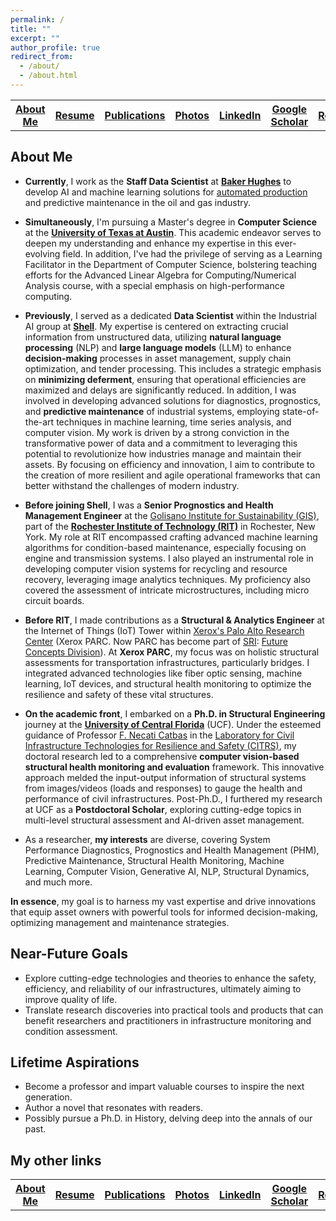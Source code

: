 ```yaml
---
permalink: /
title: ""
excerpt: ""
author_profile: true
redirect_from: 
  - /about/
  - /about.html
---
```


<table>
  <tr>
    <th><a href="https://chuanzhidong.github.io/about/">About Me</a></th>
    <th><a href="https://chuanzhidong.github.io/resume/">Resume</a></th>
    <th><a href="https://chuanzhidong.github.io/publications/">Publications</a></th>
    <th><a href="https://chuanzhidong.github.io/photovisuals/">Photos</a></th>
    <th><a href="https://www.linkedin.com/in/chuanzhidong">LinkedIn</a></th>
    <th><a href="https://scholar.google.com/citations?user=Xs_dNn4AAAAJ&hl=en&authuser=1">Google Scholar</a></th>
    <th><a href="https://www.researchgate.net/profile/Chuan_Zhi_Dong">ResearchGate</a></th>
  </tr>
</table>

## About Me

* **Currently**, I work as the **Staff Data Scientist** at [**Baker Hughes**](https://www.bakerhughes.com/) to develop AI and machine learning solutions for [automated production](https://www.bakerhughes.com/leucipa-automated-field-production-solution) and predictive maintenance in the oil and gas industry. 

* **Simultaneously**, I'm pursuing a Master's degree in **Computer Science** at the [**University of Texas at Austin**](https://www.utexas.edu/). This academic endeavor serves to deepen my understanding and enhance my expertise in this ever-evolving field. In addition, I've had the privilege of serving as a Learning Facilitator in the Department of Computer Science, bolstering teaching efforts for the Advanced Linear Algebra for Computing/Numerical Analysis course, with a special emphasis on high-performance computing.

* **Previously**, I served as a dedicated **Data Scientist** within the Industrial AI group at [**Shell**](https://www.shell.us/about-us/projects-and-locations/shell-technology-center-houston.html). My expertise is centered on extracting crucial information from unstructured data, utilizing **natural language processing** (NLP) and **large language models** (LLM) to enhance **decision-making** processes in asset management, supply chain optimization, and tender processing. This includes a strategic emphasis on **minimizing deferment**, ensuring that operational efficiencies are maximized and delays are significantly reduced. In addition, I was involved in developing advanced solutions for diagnostics, prognostics, and **predictive maintenance** of industrial systems, employing state-of-the-art techniques in machine learning, time series analysis, and computer vision. My work is driven by a strong conviction in the transformative power of data and a commitment to leveraging this potential to revolutionize how industries manage and maintain their assets. By focusing on efficiency and innovation, I aim to contribute to the creation of more resilient and agile operational frameworks that can better withstand the challenges of modern industry.

* **Before joining Shell**, I was a **Senior Prognostics and Health Management Engineer** at the [Golisano Institute for Sustainability (GIS)](https://www.rit.edu/sustainabilityinstitute/), part of the [**Rochester Institute of Technology (RIT)**](https://www.rit.edu/) in Rochester, New York. My role at RIT encompassed crafting advanced machine learning algorithms for condition-based maintenance, especially focusing on engine and transmission systems. I also played an instrumental role in developing computer vision systems for recycling and resource recovery, leveraging image analytics techniques. My proficiency also covered the assessment of intricate microstructures, including micro circuit boards.

* **Before RIT**, I made contributions as a **Structural & Analytics Engineer** at the Internet of Things (IoT) Tower within [Xerox's Palo Alto Research Center](https://www.parc.com/) (Xerox PARC. Now PARC has become part of [SRI](https://www.sri.com/): [Future Concepts Division](https://www.sri.com/research/future-concepts-division/)). At **Xerox PARC**, my focus was on holistic structural assessments for transportation infrastructures, particularly bridges. I integrated advanced technologies like fiber optic sensing, machine learning, IoT devices, and structural health monitoring to optimize the resilience and safety of these vital structures.

* **On the academic front**, I embarked on a **Ph.D. in Structural Engineering** journey at the [**University of Central Florida**](https://www.ucf.edu/) (UCF). Under the esteemed guidance of Professor [F. Necati Catbas](https://www.cece.ucf.edu/catbas/) in the [Laboratory for Civil Infrastructure Technologies for Resilience and Safety (CITRS)](https://www.cece.ucf.edu/CITRS/), my doctoral research led to a comprehensive **computer vision-based structural health monitoring and evaluation** framework. This innovative approach melded the input-output information of structural systems from images/videos (loads and responses) to gauge the health and performance of civil infrastructures. Post-Ph.D., I furthered my research at UCF as a **Postdoctoral Scholar**, exploring cutting-edge topics in multi-level structural assessment and AI-driven asset management.

* As a researcher, **my interests** are diverse, covering System Performance Diagnostics, Prognostics and Health Management (PHM), Predictive Maintenance, Structural Health Monitoring, Machine Learning, Computer Vision, Generative AI, NLP, Structural Dynamics, and much more.

**In essence**, my goal is to harness my vast expertise and drive innovations that equip asset owners with powerful tools for informed decision-making, optimizing management and maintenance strategies.



## Near-Future Goals

* Explore cutting-edge technologies and theories to enhance the safety, efficiency, and reliability of our infrastructures, ultimately aiming to improve quality of life.
* Translate research discoveries into practical tools and products that can benefit researchers and practitioners in infrastructure monitoring and condition assessment.

## Lifetime Aspirations

* Become a professor and impart valuable courses to inspire the next generation.
* Author a novel that resonates with readers.
* Possibly pursue a Ph.D. in History, delving deep into the annals of our past.


## My other links

<table>
  <tr>
    <th><a href="https://chuanzhidong.github.io/about/">About Me</a></th>
    <th><a href="https://chuanzhidong.github.io/resume/">Resume</a></th>
    <th><a href="https://chuanzhidong.github.io/publications/">Publications</a></th>
    <th><a href="https://chuanzhidong.github.io/photovisuals/">Photos</a></th>
    <th><a href="https://www.linkedin.com/in/chuanzhidong">LinkedIn</a></th>
    <th><a href="https://scholar.google.com/citations?user=Xs_dNn4AAAAJ&hl=en&authuser=1">Google Scholar</a></th>
    <th><a href="https://www.researchgate.net/profile/Chuan_Zhi_Dong">ResearchGate</a></th>
  </tr>
</table>
  


<!-- Like many other Jekyll-based GitHub Pages templates, academicpages makes you separate the website's content from its form. The content & metadata of your website are in structured markdown files, while various other files constitute the theme, specifying how to transform that content & metadata into HTML pages. You keep these various markdown (.md), YAML (.yml), HTML, and CSS files in a public GitHub repository. Each time you commit and push an update to the repository, the [GitHub pages](https://pages.github.com/) service creates static HTML pages based on these files, which are hosted on GitHub's servers free of charge.

Create content & metadata
For site content, there is one markdown file for each type of content, which are stored in directories like _publications, _talks, _posts, _teaching, or _pages. For example, each talk is a markdown file in the [_talks directory](https://github.com/academicpages/academicpages.github.io/tree/master/_talks). At the top of each markdown file is structured data in YAML about the talk, which the theme will parse to do lots of cool stuff. The same structured data about a talk is used to generate the list of talks on the [Talks page](https://academicpages.github.io/talks), each [individual page](https://academicpages.github.io/talks/2012-03-01-talk-1) for specific talks, the talks section for the [CV page](https://academicpages.github.io/cv), and the [map of places you've given a talk](https://academicpages.github.io/talkmap.html) (if you run this [python file](https://github.com/academicpages/academicpages.github.io/blob/master/talkmap.py) or [Jupyter notebook](https://github.com/academicpages/academicpages.github.io/blob/master/talkmap.ipynb), which creates the HTML for the map based on the contents of the _talks directory).

**Markdown generator**

I have also created [a set of Jupyter notebooks](https://github.com/academicpages/academicpages.github.io/tree/master/markdown_generator
) that converts a CSV containing structured data about talks or presentations into individual markdown files that will be properly formatted for the academicpages template. The sample CSVs in that directory are the ones I used to create my own personal website at stuartgeiger.com. My usual workflow is that I keep a spreadsheet of my publications and talks, then run the code in these notebooks to generate the markdown files, then commit and push them to the GitHub repository.

How to edit your site's GitHub repository
Many people use a git client to create files on their local computer and then push them to GitHub's servers. If you are not familiar with git, you can directly edit these configuration and markdown files directly in the github.com interface. Navigate to a file (like [this one](https://github.com/academicpages/academicpages.github.io/blob/master/_talks/2012-03-01-talk-1.md) and click the pencil icon in the top right of the content preview (to the right of the "Raw | Blame | History" buttons). You can delete a file by clicking the trashcan icon to the right of the pencil icon. You can also create new files or upload files by navigating to a directory and clicking the "Create new file" or "Upload files" buttons. 

Example: editing a markdown file for a talk
![Editing a markdown file for a talk](/images/editing-talk.png) -->
